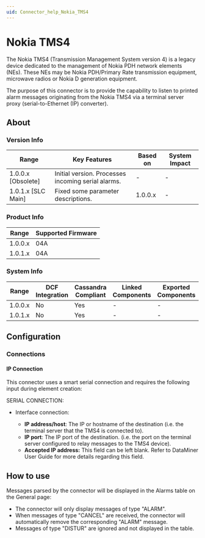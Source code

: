```yaml
---
uid: Connector_help_Nokia_TMS4
---
```


# Nokia TMS4

The Nokia TMS4 (Transmission Management System version 4) is a legacy device dedicated to the management of Nokia PDH network elements (NEs). These NEs may be Nokia PDH/Primary Rate transmission equipment, microwave radios or Nokia D generation equipment.

The purpose of this connector is to provide the capability to listen to printed alarm messages originating from the Nokia TMS4 via a terminal server proxy (serial-to-Ethernet (IP) converter).

## About

### Version Info

| **Range**            | **Key Features**                                   | **Based on** | **System Impact** |
|----------------------|----------------------------------------------------|--------------|-------------------|
| 1.0.0.x [Obsolete]     |Initial version. Processes incoming serial alarms. | -            | -                 |
| 1.0.1.x [SLC Main]   | Fixed some parameter descriptions.                 | 1.0.0.x      | -                 |

### Product Info

| Range     | Supported Firmware     |
|-----------|------------------------|
| 1.0.0.x   | 04A                    |
| 1.0.1.x   | 04A                    |

### System Info

| Range     | DCF Integration     | Cassandra Compliant     | Linked Components     | Exported Components     |
|-----------|---------------------|-------------------------|-----------------------|-------------------------|
| 1.0.0.x   | No                  | Yes                     | -                     | -                       |
| 1.0.1.x   | No                  | Yes                     | -                     | -                       |

## Configuration

### Connections

#### IP Connection

This connector uses a smart serial connection and requires the following input during element creation:

SERIAL CONNECTION:

- Interface connection:

  - **IP address/host**: The IP or hostname of the destination (i.e. the terminal server that the TMS4 is connected to).
  - **IP port**: The IP port of the destination. (i.e. the port on the terminal server configured to relay messages to the TMS4 device).
  - **Accepted IP address:** This field can be left blank. Refer to DataMiner User Guide for more details regarding this field.

## How to use

Messages parsed by the connector will be displayed in the Alarms table on the General page:

- The connector will only display messages of type "ALARM".
- When messages of type "CANCEL" are received, the connector will automatically remove the corresponding "ALARM" message.
- Messages of type "DISTUR" are ignored and not displayed in the table.
